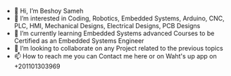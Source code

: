 - 👋 Hi, I’m Beshoy Sameh
- 👀 I’m interested in Coding, Robotics, Embedded Systems, Arduino, CNC, PLC, HMI, Mechanical Designs, Electrical Designs, PCB Designs
- 🌱 I’m currently learning Embedded Systems advanced Courses to be Certified as an Embedded Systems Engineer
- 💞️ I’m looking to collaborate on any Project related to the previous topics
- 📫 How to reach me you can Contact me here or on Waht's up app on +201101303969
